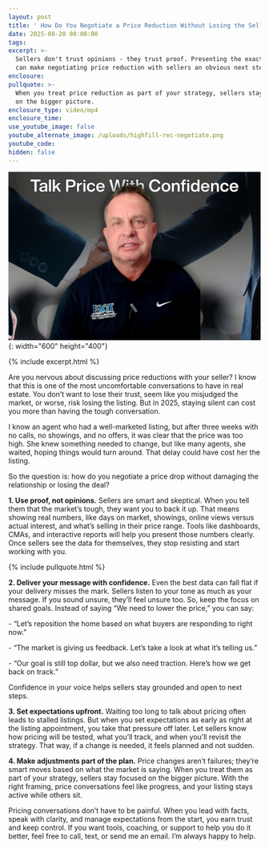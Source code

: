 ```yaml
---
layout: post
title: ' How Do You Negotiate a Price Reduction Without Losing the Seller’s Trust?'
date: 2025-08-20 00:00:00
tags:
excerpt: >-
  Sellers don't trust opinions - they trust proof. Presenting the exact metrics
  can make negotiating price reduction with sellers an obvious next step.
enclosure:
pullquote: >-
  When you treat price reduction as part of your strategy, sellers stay focused
  on the bigger picture.
enclosure_type: video/mp4
enclosure_time:
use_youtube_image: false
youtube_alternate_image: /uploads/highfill-rec-negotiate.png
youtube_code:
hidden: false
---
```

![](/uploads/highfill-rec-negotiate-1.png){: width="600" height="400"}

{% include excerpt.html %}

Are you nervous about discussing price reductions with your seller? I know that this is one of the most uncomfortable conversations to have in real estate. You don’t want to lose their trust, seem like you misjudged the market, or worse, risk losing the listing. But in 2025, staying silent can cost you more than having the tough conversation.

I know an agent who had a well-marketed listing, but after three weeks with no calls, no showings, and no offers, it was clear that the price was too high. She knew something needed to change, but like many agents, she waited, hoping things would turn around. That delay could have cost her the listing.

So the question is: how do you negotiate a price drop without damaging the relationship or losing the deal?

**1\. Use proof, not opinions.** Sellers are smart and skeptical. When you tell them that the market’s tough, they want you to back it up. That means showing real numbers, like days on market, showings, online views versus actual interest, and what’s selling in their price range. Tools like dashboards, CMAs, and interactive reports will help you present those numbers clearly. Once sellers see the data for themselves, they stop resisting and start working with you.

{% include pullquote.html %}

**2\. Deliver your message with confidence.** Even the best data can fall flat if your delivery misses the mark. Sellers listen to your tone as much as your message. If you sound unsure, they’ll feel unsure too. So, keep the focus on shared goals. Instead of saying “We need to lower the price,” you can say:

\- “Let’s reposition the home based on what buyers are responding to right now.”

\- “The market is giving us feedback. Let’s take a look at what it’s telling us.”

\- “Our goal is still top dollar, but we also need traction. Here’s how we get back on track.”

Confidence in your voice helps sellers stay grounded and open to next steps.

**3\. Set expectations upfront.** Waiting too long to talk about pricing often leads to stalled listings. But when you set expectations as early as right at the listing appointment, you take that pressure off later. Let sellers know how pricing will be tested, what you’ll track, and when you’ll revisit the strategy. That way, if a change is needed, it feels planned and not sudden.

**4\. Make adjustments part of the plan.** Price changes aren’t failures; they’re smart moves based on what the market is saying. When you treat them as part of your strategy, sellers stay focused on the bigger picture. With the right framing, price conversations feel like progress, and your listing stays active while others sit.

Pricing conversations don’t have to be painful. When you lead with facts, speak with clarity, and manage expectations from the start, you earn trust and keep control. If you want tools, coaching, or support to help you do it better, feel free to call, text, or send me an email. I’m always happy to help.